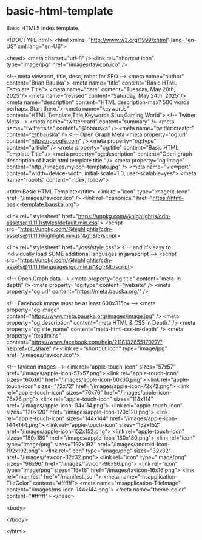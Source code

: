# basic-html-template
Basic HTML5 index template.

&lt;!DOCTYPE html&gt;
&lt;html xmlns="http://www.w3.org/1999/xhtml" lang="en-US" xml:lang="en-US"&gt;
<!--~~~~~~~~~~~~~~~~~~~~~~~~~~~~~~~~~~~~~~~~~~~~~~~~~~~~~~~~~~~~~~~~~~~~~~~~~~~~~~~~~~~~~~~~~~~~-->
<!--~~~~~~~~~~~~~~~~~~~~~~~~~ readme.md of &lt;html5-basic-template&gt; ~~~~~~~~~~~~~~~~~~~~~~~~-->
<!--~~~~~~~~~~~~~~~~~~~~~~~~~~~~~~~~~~~~~~~~~~~~~~~~~~~~~~~~~~~~~~~~~~~~~~~~~~~~~~~~~~~~~~~~~~~~-->
&lt;head&gt; 
  &lt;meta charset="utf-8" /&gt; 
  &lt;link rel="shortcut icon" type="image/jpg" href="/images/favicon.ico" /&gt; 

  &lt;!-- meta viewport, title, desc, robot for SEO --&gt; 
  &lt;meta name="author" content="Brian Bauska"&gt; 
  &lt;meta name="title" content="Basic HTML Template Title"&gt; 
  &lt;meta name="date" content="Tuesday, May 20th, 2025"/&gt; 
  &lt;meta name="revised" content="Saturday, May 24th, 2025"/&gt; 
  &lt;meta name="description" content="HTML description-max? 500 words perhaps. Start there."&gt; 
  &lt;meta name="keywords" content="HTML,Template,Title,Keywords,Silus,Gaming,World"&gt; 
  &lt;!-- Twitter Meta --&gt; 
  &lt;meta name="twitter:card" content="summary" /&gt; 
  &lt;meta name="twitter:site" content="@bbauska" /&gt; 
  &lt;meta name="twitter:creator" content="@bbauska" /&gt; 
  &lt;!-- Open Graph Meta 
  &lt;meta property="og:url" content="https://google.com" /&gt; 
  &lt;meta property="og:type" content="article" /&gt; 
  &lt;meta property="og:title" content="Basic HTML Template Title" /&gt; 
  &lt;meta property="og:description" content="Open graph description of basic html template title." /&gt; 
  &lt;meta property="og:image" content="http://images/myicon-template.jpg" /&gt; 
  &lt;meta name="viewport" content="width=device-width, initial-scale=1.0, user-scalable=yes"&gt; 
  &lt;meta name="robots" content="index, follow"&gt; 

  &lt;title&gt;Basic HTML Template&lt;/title&gt;
  &lt;link rel="icon" type="image/x-icon" href="/images/favicon.ico" /&gt;
  &lt;link rel="canonical" href="https://html-basic-template.bauska.org"&gt;
  
  &lt;link rel="stylesheet" href="https://unpkg.com/@highlightjs/cdn-assets@11.11.1/styles/default.min.css"&gt;
  &lt;script src="https://unpkg.com/@highlightjs/cdn-assets@11.11.1/highlight.min.js"&gt;&lt;/script&gt;

  &lt;link rel="stylesheet" href="./css/style.css"&gt;
  &lt;!-- and it's easy to individually load SOME additional languages in javascript --&gt;
  &lt;script src="https://unpkg.com/@highlightjs/cdn-assets@11.11.1/languages/go.min.js"&gt;&lt;/script&gt;

&lt;!-- Open Graph data --&gt;
&lt;meta property="og:title" content="meta-in-depth" /&gt;
&lt;meta property="og:type" content="website" /&gt;
&lt;meta property="og:url" content="https://meta.bauska.org/" /&gt;

&lt;!-- Facebook image must be at least 600x315px --&gt;
&lt;meta property="og:image" content="https://www.meta.bauska.org/images/image.jpg" /&gt;
&lt;meta property="og:description" content="meta HTML &amp; CSS in Depth." /&gt;
&lt;meta property="og:site_name" content="meta-html-css-in-depth" /&gt;
&lt;meta property="fb:admins" content="https://www.facebook.com/help/211813265517027/?helpref=uf_share" /&gt;
&lt;link rel="shortcut icon" type="image/jpg" href="/images/favicon.ico"/&gt;

  &lt;!-- favicon images --&gt;
  &lt;link rel="apple-touch-icon" sizes="57x57" href="/images/apple-icon-57x57.png"&gt;
  &lt;link rel="apple-touch-icon" sizes="60x60" href="/images/apple-icon-60x60.png"&gt;
  &lt;link rel="apple-touch-icon" sizes="72x72" href="/images/apple-icon-72x72.png"&gt;
  &lt;link rel="apple-touch-icon" sizes="76x76" href="/images/apple-icon-76x76.png"&gt;
  &lt;link rel="apple-touch-icon" sizes="114x114" href="/images/apple-icon-114x114.png"&gt;
  &lt;link rel="apple-touch-icon" sizes="120x120" href="/images/apple-icon-120x120.png"&gt;
  &lt;link rel="apple-touch-icon" sizes="144x144" href="/images/apple-icon-144x144.png"&gt;
  &lt;link rel="apple-touch-icon" sizes="152x152" href="/images/apple-icon-152x152.png"&gt;
  &lt;link rel="apple-touch-icon" sizes="180x180" href="/images/apple-icon-180x180.png"&gt;
  &lt;link rel="icon" type="image/png" sizes="192x192"  href="/images/android-icon-192x192.png"&gt;
  &lt;link rel="icon" type="image/png" sizes="32x32" href="/images/favicon-32x32.png"&gt;
  &lt;link rel="icon" type="image/png" sizes="96x96" href="/images/favicon-96x96.png"&gt;
  &lt;link rel="icon" type="image/png" sizes="16x16" href="/images/favicon-16x16.png"&gt;
  &lt;link rel="manifest" href="/manifest.json"&gt;
  &lt;meta name="msapplication-TileColor" content="#ffffff"&gt;
  &lt;meta name="msapplication-TileImage" content="/images/ms-icon-144x144.png"&gt;
  &lt;meta name="theme-color" content="#ffffff"&gt;
&lt;/head&gt;
<!--~~~~~~~~~~~~~~~~~~~~~~~~~~~~~~~~~~~~~~~~~~~~~~~~~~~~~~~~~~~~~~~~~~~~~~~~~~~~~~~~~~~~~~~~~~~~-->
&lt;body&gt;

&lt;/body&gt;

&lt;/html&gt;
